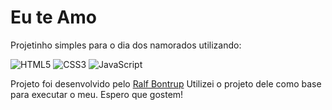 # Eu te Amo

Projetinho simples para o dia dos namorados utilizando: 

![HTML5](https://img.shields.io/badge/html5-%23E34F26.svg?style=for-the-badge&logo=html5&logoColor=white)
![CSS3](https://img.shields.io/badge/css3-%231572B6.svg?style=for-the-badge&logo=css3&logoColor=white)
![JavaScript](https://img.shields.io/badge/javascript-%23323330.svg?style=for-the-badge&logo=javascript&logoColor=%23F7DF1E)


Projeto foi desenvolvido pelo [Ralf Bontrup](https://codepen.io/ralfb)
Utilizei o projeto dele como base para executar o meu. Espero que gostem!